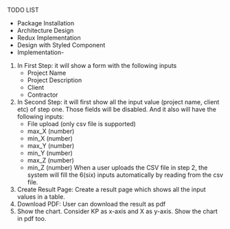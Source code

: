 TODO LIST

 * Package Installation
 * Architecture Design
 * Redux Implementation
 * Design with Styled Component
 * Implementation-
 1. In First Step: it will show a form with the following inputs
    - Project Name
    - Project Description
    - Client
    - Contractor
 2. In Second Step: it will first show all the input value (project name, client etc)
    of step one. Those fields will be disabled. And it also will have the following inputs:
    - File upload (only csv file is supported)
    - max_X (number)
    - min_X (number)
    - max_Y (number)
    - min_Y (number)
    - max_Z (number)
    - min_Z (number)
    When a user uploads the CSV file in step 2, the system will fill the 6(six) inputs automatically by reading from the csv file.
 3. Create Result Page: Create a result page which shows all the input values in a table.
 4. Download PDF: User can download the result as pdf
 5. Show the chart. Consider KP as x-axis and X as y-axis. Show the chart in pdf too.